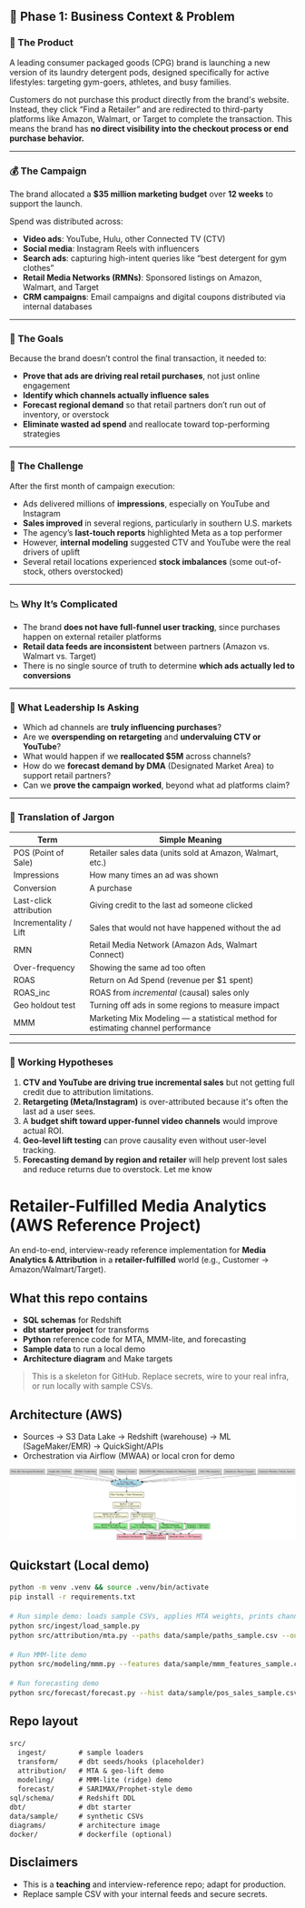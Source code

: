 ## 📘 Phase 1: Business Context & Problem

### 🧴 The Product

A leading consumer packaged goods (CPG) brand is launching a new version of its laundry detergent pods, designed specifically for active lifestyles: targeting gym-goers, athletes, and busy families.

Customers do not purchase this product directly from the brand's website. Instead, they click “Find a Retailer” and are redirected to third-party platforms like Amazon, Walmart, or Target to complete the transaction. This means the brand has **no direct visibility into the checkout process or end purchase behavior.**

---

### 💰 The Campaign

The brand allocated a **$35 million marketing budget** over **12 weeks** to support the launch.

Spend was distributed across:
- **Video ads**: YouTube, Hulu, other Connected TV (CTV)
- **Social media**: Instagram Reels with influencers
- **Search ads**: capturing high-intent queries like “best detergent for gym clothes”
- **Retail Media Networks (RMNs)**: Sponsored listings on Amazon, Walmart, and Target
- **CRM campaigns**: Email campaigns and digital coupons distributed via internal databases

---

### 🎯 The Goals

Because the brand doesn’t control the final transaction, it needed to:
- **Prove that ads are driving real retail purchases**, not just online engagement
- **Identify which channels actually influence sales**
- **Forecast regional demand** so that retail partners don’t run out of inventory, or overstock
- **Eliminate wasted ad spend** and reallocate toward top-performing strategies

---

### 🧪 The Challenge

After the first month of campaign execution:
- Ads delivered millions of **impressions**, especially on YouTube and Instagram
- **Sales improved** in several regions, particularly in southern U.S. markets
- The agency’s **last-touch reports** highlighted Meta as a top performer
- However, **internal modeling** suggested CTV and YouTube were the real drivers of uplift
- Several retail locations experienced **stock imbalances** (some out-of-stock, others overstocked)

---

### 📉 Why It’s Complicated

- The brand **does not have full-funnel user tracking**, since purchases happen on external retailer platforms
- **Retail data feeds are inconsistent** between partners (Amazon vs. Walmart vs. Target)
- There is no single source of truth to determine **which ads actually led to conversions**

---

### 🧠 What Leadership Is Asking

- Which ad channels are **truly influencing purchases**?
- Are we **overspending on retargeting** and **undervaluing CTV or YouTube**?
- What would happen if we **reallocated $5M** across channels?
- How do we **forecast demand by DMA** (Designated Market Area) to support retail partners?
- Can we **prove the campaign worked**, beyond what ad platforms claim?

---

### 🧩 Translation of Jargon

| Term | Simple Meaning |
|------|----------------|
| POS (Point of Sale) | Retailer sales data (units sold at Amazon, Walmart, etc.) |
| Impressions | How many times an ad was shown |
| Conversion | A purchase |
| Last-click attribution | Giving credit to the last ad someone clicked |
| Incrementality / Lift | Sales that would not have happened without the ad |
| RMN | Retail Media Network (Amazon Ads, Walmart Connect) |
| Over-frequency | Showing the same ad too often |
| ROAS | Return on Ad Spend (revenue per $1 spent) |
| ROAS_inc | ROAS from *incremental* (causal) sales only |
| Geo holdout test | Turning off ads in some regions to measure impact |
| MMM | Marketing Mix Modeling — a statistical method for estimating channel performance |

---

### 🧭 Working Hypotheses

1. **CTV and YouTube are driving true incremental sales** but not getting full credit due to attribution limitations.
2. **Retargeting (Meta/Instagram)** is over-attributed because it's often the last ad a user sees.
3. A **budget shift toward upper-funnel video channels** would improve actual ROI.
4. **Geo-level lift testing** can prove causality even without user-level tracking.
5. **Forecasting demand by region and retailer** will help prevent lost sales and reduce returns due to overstock.
Let me know

#  Retailer-Fulfilled Media Analytics (AWS Reference Project)

An end-to-end, interview-ready reference implementation for **Media Analytics & Attribution** in a **retailer-fulfilled** world (e.g., Customer → Amazon/Walmart/Target).

## What this repo contains
- **SQL schemas** for Redshift
- **dbt starter project** for transforms
- **Python** reference code for MTA, MMM-lite, and forecasting
- **Sample data** to run a local demo
- **Architecture diagram** and Make targets

> This is a skeleton for GitHub. Replace secrets, wire to your real infra, or run locally with sample CSVs.

## Architecture (AWS)
- Sources → S3 Data Lake → Redshift (warehouse) → ML (SageMaker/EMR) → QuickSight/APIs
- Orchestration via Airflow (MWAA) or local cron for demo

![architecture](diagrams/architecture.png)

## Quickstart (Local demo)
```bash
python -m venv .venv && source .venv/bin/activate
pip install -r requirements.txt

# Run simple demo: loads sample CSVs, applies MTA weights, prints channel credit
python src/ingest/load_sample.py
python src/attribution/mta.py --paths data/sample/paths_sample.csv --out data/sample/attribution_out.csv

# Run MMM-lite demo
python src/modeling/mmm.py --features data/sample/mmm_features_sample.csv --out data/sample/mmm_outputs.json

# Run forecasting demo
python src/forecast/forecast.py --hist data/sample/pos_sales_sample.csv --out data/sample/forecast_out.csv
```

## Repo layout
```
src/
  ingest/        # sample loaders
  transform/     # dbt seeds/hooks (placeholder)
  attribution/   # MTA & geo-lift demo
  modeling/      # MMM-lite (ridge) demo
  forecast/      # SARIMAX/Prophet-style demo
sql/schema/      # Redshift DDL
dbt/             # dbt starter
data/sample/     # synthetic CSVs
diagrams/        # architecture image
docker/          # dockerfile (optional)
```

## Disclaimers
- This is a **teaching** and interview-reference repo; adapt for production.
- Replace sample CSV with your internal feeds and secure secrets.
